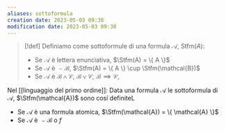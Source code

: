 ```yaml
---
aliases: sottoformula
creation date: 2023-05-03 09:38
modification date: 2023-05-03 09:38
---
```


> [!def]
> Definiamo come sottoformule di una formula $\mathcal{A}$, $\text{Stfm}(A)$:
> - Se $\mathcal{A}$ è lettera enunciativa, $\Stfm(A) = \{ A \}$
> - Se $\mathcal{A}$ è $\sim \mathcal{B}$, $\Stfm(A) = \{ A \} \cup \Stfm(\mathcal{B})$
> - Se $\mathcal{A}$ è $\mathcal{B \land C}$, $\mathcal{B \lor C}$, $\mathcal{B \implies C}$, $\mathcal{}$
> 

Nel [[linguaggio del primo ordine]]:
Data una formula $\mathcal{A}$ le sottoformula di $\mathcal{A}$, $\Stfm(\mathcal{A})$ sono cosí definiteL
- Se $\mathcal{A}$ è una formula atomica, $\Stfm(\mathcal{A}) = \{ \mathcal{A} \}$
- Se $\mathcal{A}$ è $\sim \mathcal{B}$ o $f$